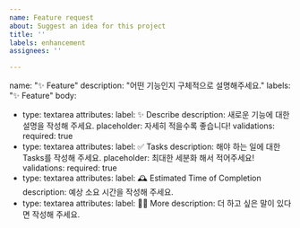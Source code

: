 ```yaml
---
name: Feature request
about: Suggest an idea for this project
title: ''
labels: enhancement
assignees: ''

---
```


name: "✨ Feature"
description: "어떤 기능인지 구체적으로 설명해주세요."
labels: "✨ Feature"
body:
- type: textarea
  attributes:
  label: ✨ Describe
  description: 새로운 기능에 대한 설명을 작성해 주세요.
  placeholder: 자세히 적을수록 좋습니다!
  validations:
  required: true
- type: textarea
  attributes:
  label: ✅ Tasks
  description: 해야 하는 일에 대한 Tasks를 작성해 주세요.
  placeholder: 최대한 세분화 해서 적어주세요!
  validations:
  required: true
- type: textarea
  attributes:
  label: 🕰️ Estimated Time of Completion
  description: 예상 소요 시간을 작성해 주세요.
- type: textarea
  attributes:
  label: 🙋🏻 More
  description: 더 하고 싶은 말이 있다면 작성해 주세요.

<!--
✅ Label을 설정하였는지 확인해주세요.
✅ Assignee를 지정하였는지 확인해주세요.
-->
